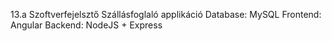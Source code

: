 13.a Szoftverfejelsztő
Szállásfoglaló applikáció
Database: MySQL
Frontend: Angular
Backend: NodeJS + Express

